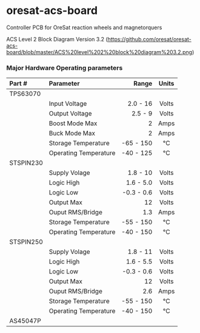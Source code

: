 # oresat-acs-board
Controller PCB for OreSat reaction wheels and magnetorquers

ACS Level 2 Block Diagram Version 3.2
(https://github.com/oresat/oresat-acs-board/blob/master/ACS%20level%202%20block%20diagram%203.2.png)


### Major Hardware Operating parameters
| Part #  | Parameter | Range | Units |
| :--- | :--- | ---: | :---: |
| TPS63070 |
| | Input Voltage | 2.0 - 16 | Volts |
| | Output Voltage | 2.5 - 9 | Volts |
| | Boost Mode Max | 2 | Amps |
| | Buck Mode Max | 2 | Amps |
| | Storage Temperature | -65 - 150 | °C |
| | Operating Temperature | -40 - 125 | °C |
| STSPIN230 |
| | Supply Volage | 1.8 - 10 | Volts |
| | Logic High | 1.6 - 5.0 | Volts |
| | Logic Low | -0.3 - 0.6 | Volts |
| | Output Max | 12 | Volts |
| | Ouput RMS/Bridge | 1.3 | Amps |
| | Storage Temperature | -55 - 150 | °C |
| | Operating Temperature | -40 - 150 | °C |
| STSPIN250 |
| | Supply Volage | 1.8 - 11 | Volts |
| | Logic High | 1.6 - 5.5  | Volts |
| | Logic Low | -0.3 - 0.6 | Volts |
| | Output Max | 12 | Volts |
| | Ouput RMS/Bridge | 2.6   | Amps |
| | Storage Temperature | -55 - 150 | °C |
| | Operating Temperature | -40 - 150 | °C |
| AS45047P |






